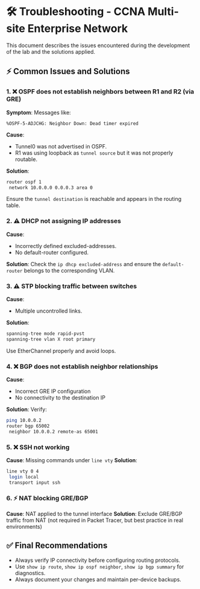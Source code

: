 
# 🛠️ Troubleshooting - CCNA Multi-site Enterprise Network

This document describes the issues encountered during the development of the lab and the solutions applied.



## ⚡ Common Issues and Solutions

### 1. ❌ OSPF does not establish neighbors between R1 and R2 (via GRE)
**Symptom**: Messages like:
```
%OSPF-5-ADJCHG: Neighbor Down: Dead timer expired
```
**Cause**:
- Tunnel0 was not advertised in OSPF.
- R1 was using loopback as `tunnel source` but it was not properly routable.

**Solution**:
```bash
router ospf 1
 network 10.0.0.0 0.0.0.3 area 0
```
Ensure the `tunnel destination` is reachable and appears in the routing table.



### 2. ⚠️ DHCP not assigning IP addresses
**Cause**:
- Incorrectly defined excluded-addresses.
- No default-router configured.

**Solution**:
Check the `ip dhcp excluded-address` and ensure the `default-router` belongs to the corresponding VLAN.



### 3. ⚠️ STP blocking traffic between switches
**Cause**:
- Multiple uncontrolled links.

**Solution**:
```bash
spanning-tree mode rapid-pvst
spanning-tree vlan X root primary
```
Use EtherChannel properly and avoid loops.



### 4. ❌ BGP does not establish neighbor relationships
**Cause**:
- Incorrect GRE IP configuration
- No connectivity to the destination IP

**Solution**:
Verify:
```bash
ping 10.0.0.2
router bgp 65002
 neighbor 10.0.0.2 remote-as 65001
```



### 5. ❌ SSH not working
**Cause**: Missing commands under `line vty`
**Solution**:
```bash
line vty 0 4
 login local
 transport input ssh
```



### 6. ⚡ NAT blocking GRE/BGP
**Cause**: NAT applied to the tunnel interface
**Solution**: Exclude GRE/BGP traffic from NAT (not required in Packet Tracer, but best practice in real environments)



## ✅ Final Recommendations
- Always verify IP connectivity before configuring routing protocols.
- Use `show ip route`, `show ip ospf neighbor`, `show ip bgp summary` for diagnostics.
- Always document your changes and maintain per-device backups.


